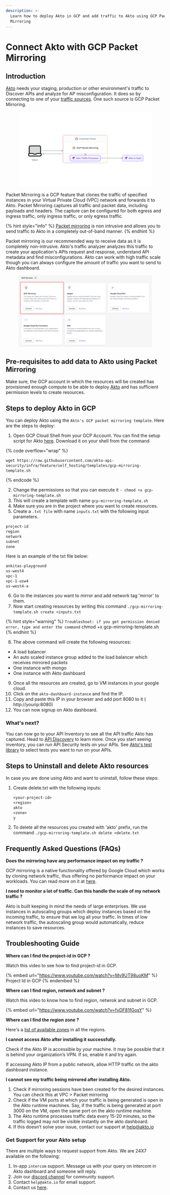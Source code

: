 ```yaml
---
description: >-
  Learn how to deploy Akto in GCP and add traffic to Akto using GCP Packet
  Mirroring
---
```


# Connect Akto with GCP Packet Mirroring

## Introduction

[Akto](https://www.akto.io/) needs your staging, production or other environment's traffic to Discover APIs and analyze for AP misconfiguration. It does so by connecting to one of your [traffic sources](../traffic-data-sources.md). One such source is GCP Packet Mirroring.

<figure><img src="../../.gitbook/assets/image (82).png" alt=""><figcaption></figcaption></figure>

Packet Mirroring is a GCP feature that clones the traffic of specified instances in your Virtual Private Cloud (VPC) network and forwards it to Akto. Packet Mirroring captures all traffic and packet data, including payloads and headers. The capture can be configured for both egress and ingress traffic, only ingress traffic, or only egress traffic.

{% hint style="info" %}
[Packet mirroring](https://cloud.google.com/vpc/docs/packet-mirroring) is non intrusive and allows you to send traffic to Akto in a completely out-of-band manner.
{% endhint %}

Packet mirroring is our recommended way to receive data as it is completely non-intrusive. Akto's traffic analyzer analyzes this traffic to create your application's APIs request and response, understand API metadata and find misconfigurations. Akto can work with high traffic scale though you can always configure the amount of traffic you want to send to Akto dashboard.

<figure><img src="../../.gitbook/assets/image (56).png" alt=""><figcaption></figcaption></figure>

## Pre-requisites to add data to Akto using Packet Mirroring

Make sure, the GCP account in which the resources will be created has provisioned enough compute to be able to deploy [Akto](https://www.akto.io) and has sufficient permission levels to create resources.

## Steps to deploy Akto in GCP

You can deploy Akto using the `Akto's GCP packet mirroring template`. Here are the steps to deploy:

1. Open GCP Cloud Shell from your GCP Account. You can find the setup script for Akto [here](https://raw.githubusercontent.com/akto-api-security/infra/feature/self_hosting/templates/gcp-mirroring-template.sh). Download it on your shell from the command

{% code overflow="wrap" %}
```
wget https://raw.githubusercontent.com/akto-api-security/infra/feature/self_hosting/templates/gcp-mirroring-template.sh
```
{% endcode %}

2. Change the permissions so that you can execute it `- chmod +x gcp-mirroring-template.sh`
3. This will create a template with name `gcp-mirroring-template.sh`
4. Make sure you are in the project where you want to create resources.
5. Create a `.txt file` with name `inputs.txt` with the following input parameters.

```
project-id
region
network
subnet
zone
```

Here is an example of the txt file below:

```
ankitas-playground 
us-west4 
vpc-1 
vpc-1-usw4 
us-west4-a
```

6. Go to the instances you want to mirror and add network tag 'mirror' to them.
7. Now start creating resources by writing this command `./gcp-mirroring-template.sh create <inputs.txt`

{% hint style="warning" %}
`Troubleshoot: if you get permission denied error, type and enter the command` chmod +x gcp-mirroring-template.sh
{% endhint %}

8. The above command will create the following resources:

* A load balancer
* An auto scaled instance group added to the load balancer which receives mirrored packets
* One instance with mongo
* One instance with Akto dashboard

9. Once all the resources are created, go to VM instances in your google cloud.
10. Click on the `akto-dashboard-instance` and find the IP.
11. Copy and paste this IP in your browser and add port 8080 to it ( http://yourip:8080)
12. You can now signup on Akto dashboard.

### What's next?

You can now go to your API Inventory to see all the API traffic Akto has captured. Head to [API Discovery](../../api-inventory-1/concepts/api-collection.md) to learn more. Once you start seeing inventory, you can run API Security tests on your APIs. See [Akto's test library](https://www.akto.io/test-library) to select tests you want to run on your APIs.

## Steps to Uninstall and delete Akto resources

In case you are done using Akto and want to uninstall, follow these steps:

1.  Create delete.txt with the following inputs:

    ```
    <your-project-id>
    <region>
    akto
    <zone>
    y
    ```
2. To delete all the resources you created with 'akto' prefix, run the command `./gcp-mirroring-template.sh delete <delete.txt`

## Frequently Asked Questions (FAQs)

**Does the mirroring have any performance impact on my traffic ?**

GCP mirroring is a native functionality offered by Google Cloud which works by cloning network traffic, thus offering no performance impact on your workloads. You can read more on it at [here](https://cloud.google.com/vpc/docs/packet-mirroring).

**I need to monitor a lot of traffic. Can this handle the scale of my network traffic ?**

Akto is built keeping in mind the needs of large enterprises. We use instances in autoscaling groups which deploy instances based on the incoming traffic, to ensure that we log all your traffic. In times of low network traffic, the autoscaling group would automatically, reduce instances to save resources.

## Troubleshooting Guide

**Where can I find the project-id in GCP ?**

Watch this video to see how to find project-id in GCP.

{% embed url="https://www.youtube.com/watch?v=Mv9UT98uoKM" %}
Project Id in GCP
{% endembed %}

**Where can I find region, network and subnet ?**

Watch this video to know how to find region, netwrok and subnet in GCP.

{% embed url="https://www.youtube.com/watch?v=fvDF81fGosY" %}

**Where can I find the region zone ?**

Here's a [list of available zones](https://cloud.google.com/compute/docs/regions-zones#available) in all the regions.

**I cannot access Akto after installing it successfully.**

Check if the Akto IP is accessible by your machine. It may be possible that it is behind your organization’s VPN. If so, enable it and try again.

If accessing Akto IP from a public network, allow HTTP traffic on the akto dashboard instance.

**I cannot see my traffic being mirrored after installing Akto.**

1. Check if mirroring sessions have been created for the desired instances. You can check this at VPC > Packet mirroring
2. Check if the VM ports at which your traffic is being generated is open in the Akto runtime machines. Say, if the traffic is being generated at port 3000 on the VM, open the same port on the akto runtime machine.
3. The Akto runtime processes traffic data every 15-20 minutes, so the traffic logged may not be visible instantly on the akto dashboard.
4. If this doesn’t solve your issue, contact our support at help@akto.io

### Get Support for your Akto setup

There are multiple ways to request support from Akto. We are 24X7 available on the following:

1. In-app `intercom` support. Message us with your query on intercom in Akto dashboard and someone will reply.
2. Join our [discord channel](https://www.akto.io/community) for community support.
3. Contact `help@akto.io` for email support.
4. Contact us [here](https://www.akto.io/contact-us).
